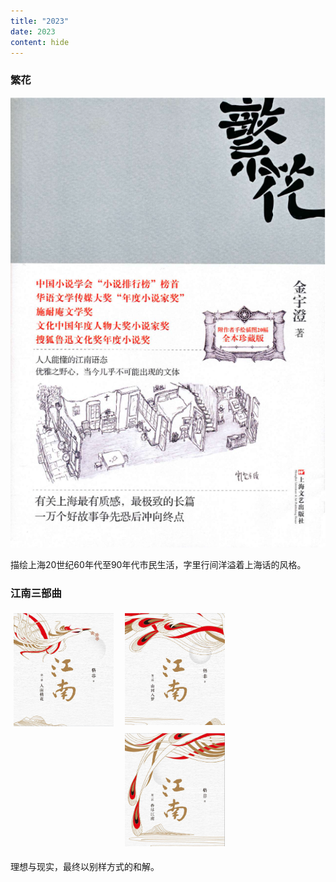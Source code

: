 ```yaml
---
title: "2023"
date: 2023
content: hide
---
```


### 繁花

![](2023-01-13-00-12-10.png#center-small)

描绘上海20世纪60年代至90年代市民生活，字里行间洋溢着上海话的风格。

### 江南三部曲

<style>
    .column {
        float: left;
        width: 33.33%;
        padding: 5px;
    }

    .row::after {
        content: "";
        clear: both;
        display: table;
    }
</style>

<div class="row">
    <div class="column"> 
        <img src="2023-02-10-17-53-18.png" style="width: 95%"> 
    </div>
    <div class="column">
        <img src="2023-02-10-17-53-55.png" style="width: 95%"> 
    </div>
    <div class="column">
        <img src="2023-02-10-17-54-18.png" style="width: 95%"> 
    </div>
</div>

理想与现实，最终以别样方式的和解。